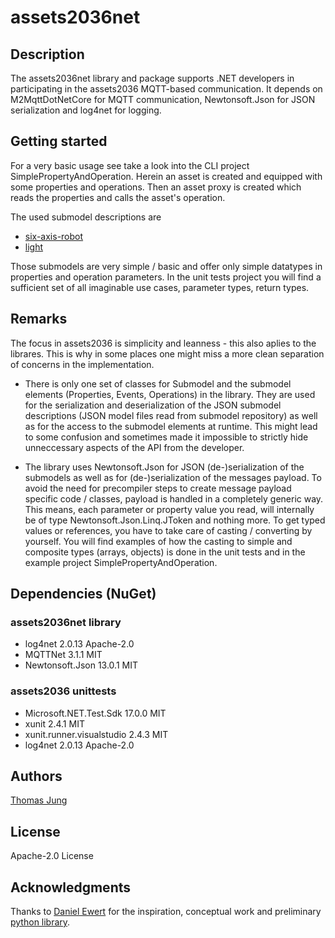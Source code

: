 # assets2036net

## Description

The assets2036net library and package supports .NET developers in participating in the 
assets2036 MQTT-based communication. It depends on M2MqttDotNetCore for MQTT communication, 
Newtonsoft.Json for JSON serialization and log4net for logging. 

## Getting started

For a very basic usage see take a look into the CLI project SimplePropertyAndOperation. 
Herein an asset is created and equipped with some properties and operations. Then an asset 
proxy is created which reads the properties and calls the asset's operation. 

The used submodel descriptions are 
* [six-axis-robot](https://raw.githubusercontent.com/boschresearch/assets2036-submodels/master/six-axis-robot.json)
* [light](https://raw.githubusercontent.com/boschresearch/assets2036-submodels/master/light.json)

Those submodels are very simple / basic and offer only simple datatypes in properties and 
operation parameters. In the unit tests project you will find a sufficient set of all imaginable 
use cases, parameter types, return types. 

## Remarks

The focus in assets2036 is simplicity and leanness - this also aplies to the librares. This 
is why in some places one might miss a more clean separation of concerns in the implementation. 

* There is only one set of classes for Submodel and the submodel elements (Properties, Events, 
Operations) in the library. They are used for the serialization and deserialization of the JSON 
submodel descriptions (JSON model files read from submodel repository) as well as for the access 
to the submodel elements at runtime. This might lead to some confusion and sometimes made it 
impossible to strictly hide unneccessary aspects of the API from the developer. 

* The library uses Newtonsoft.Json for JSON (de-)serialization of the submodels as well as for 
(de-)serialization of the messages payload. To avoid the need for precompiler steps to create 
message payload specific code / classes, payload is handled in a completely generic way. This 
means, each parameter or property value you read, will internally be of type 
Newtonsoft.Json.Linq.JToken and nothing more. To get typed values or references, you have to 
take care of casting / converting by yourself. You will find examples of how the casting to 
simple and composite types (arrays, objects) is done in the unit tests and in the example project 
SimplePropertyAndOperation. 

## Dependencies (NuGet)

### assets2036net library

- log4net	2.0.13	Apache-2.0
- MQTTNet	3.1.1	MIT 
- Newtonsoft.Json	13.0.1	MIT
		
### assets2036 unittests
- Microsoft.NET.Test.Sdk	17.0.0	MIT 
- xunit	2.4.1	MIT 
- xunit.runner.visualstudio	2.4.3	MIT 
- log4net	2.0.13	Apache-2.0


## Authors

[Thomas Jung](https://github.com/thomasjosefjung)

## License 

Apache-2.0 License

## Acknowledgments

Thanks to [Daniel Ewert](https://github.com/DaEwe/) for the inspiration, conceptual work and 
preliminary [python library](https://github.com/boschresearch/assets2036py). 
